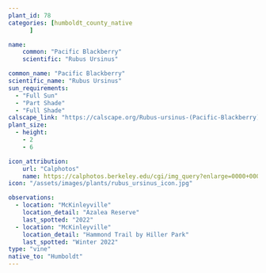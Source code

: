 ```yaml
---
plant_id: 78
categories: [humboldt_county_native
      ]

name: 
    common: "Pacific Blackberry"  
    scientific: "Rubus Ursinus"  

common_name: "Pacific Blackberry"
scientific_name: "Rubus Ursinus"
sun_requirements:
  - "Full Sun"
  - "Part Shade"
  - "Full Shade"
calscape_link: "https://calscape.org/Rubus-ursinus-(Pacific-Blackberry)"
plant_size:
  - height: 
    - 2
    - 6

icon_attribution:
    url: "Calphotos" 
    name: https://calphotos.berkeley.edu/cgi/img_query?enlarge=0000+0000+1108+0795
icon: "/assets/images/plants/rubus_ursinus_icon.jpg"

observations: 
  - location: "McKinleyville"
    location_detail: "Azalea Reserve"
    last_spotted: "2022"
  - location: "McKinleyville"
    location_detail: "Hammond Trail by Hiller Park" 
    last_spotted: "Winter 2022"
type: "vine"
native_to: "Humboldt"
---
```


